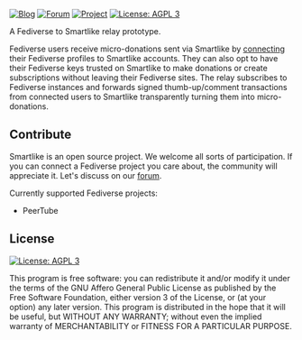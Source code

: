 [![Blog](https://img.shields.io/badge/blog-blog%2esmartlike%2eorg-blue.svg?style=flat-square)](https://smartlike.org/channel/blog.smartlike.org)
[![Forum](https://img.shields.io/badge/forum-github%20discussions-blue.svg?style=flat-square)](https://github.com/smartlike-org/smartlike/discussions)
[![Project](https://img.shields.io/badge/explore-smartlike%2eorg-blue.svg?style=flat-square)](https://smartlike.org/)
[![License: AGPL 3](https://img.shields.io/badge/license-AGPL%203-blue.svg)](https://github.com/smartlike-org/smartlike/LICENSE)

A Fediverse to Smartlike relay prototype.

Fediverse users receive micro-donations sent via Smartlike by [connecting](https://smartlike.org/docs/how-to-set-up-content-monetization) their Fediverse profiles to Smartlike accounts. They can also opt to have their Fediverse keys trusted on Smartlike to make donations or create subscriptions without leaving their Fediverse sites.
The relay subscribes to Fediverse instances and forwards signed thumb-up/comment transactions from connected users to Smartlike transparently turning them into micro-donations.

## Contribute

Smartlike is an open source project. We welcome all sorts of participation. If you can connect a Fediverse project you care about, the community will appreciate it. Let's discuss on our [forum](https://discuss.smartlike.org).

Currently supported Fediverse projects:

-   PeerTube

## License

[![License: AGPL 3](https://img.shields.io/badge/License-AGPL%203-blue.svg)](https://github.com/smartlike-org/smartlike/LICENSE)

This program is free software: you can redistribute it and/or modify
it under the terms of the GNU Affero General Public License as published by
the Free Software Foundation, either version 3 of the License, or
(at your option) any later version.
This program is distributed in the hope that it will be useful,
but WITHOUT ANY WARRANTY; without even the implied warranty of
MERCHANTABILITY or FITNESS FOR A PARTICULAR PURPOSE.
